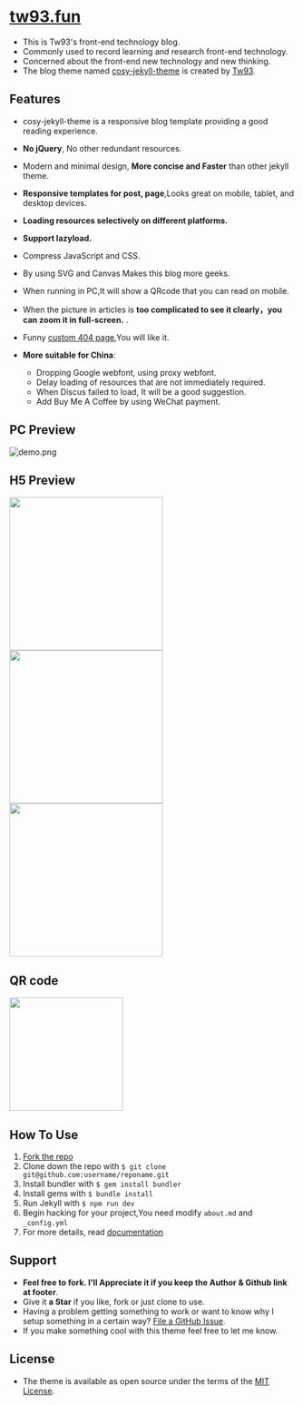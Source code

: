 # [tw93.fun](https://tw93.fun)

- This is Tw93's front-end technology blog.
- Commonly used to record learning and research front-end technology.
- Concerned about the front-end new technology and new thinking.
- The blog theme named [cosy-jekyll-theme](https://rubygems.org/gems/cosy-jekyll-theme) is created by [Tw93](https://tw93.fun/about/).

## Features

- cosy-jekyll-theme is a responsive blog template providing a good reading experience.
- **No jQuery**, No other redundant resources.
- Modern and minimal design, **More concise and Faster** than other jekyll theme.
- **Responsive templates for post, page**,Looks great on mobile, tablet, and desktop devices.
- **Loading resources selectively on different platforms.**
- **Support lazyload.**
- Compress JavaScript and CSS.
- By using SVG and Canvas Makes this blog more geeks.
- When running in PC,It will show a QRcode that you can read on mobile.
- When the picture in articles is **too complicated to see it clearly，you can zoom it in full-screen.** .
- Funny [custom 404 page](https://tw93.fun/err),You will like it.
- **More suitable for China**:

  - Dropping Google webfont, using proxy webfont.
  - Delay loading of resources that are not immediately required.
  - When Discus failed to load, It will be a good suggestion.
  - Add Buy Me A Coffee by using WeChat payment.

## PC Preview

![demo.png](https://gw.alipayobjects.com/zos/k/nd/KOhiPv.jpg)

## H5 Preview

<img src="https://gw.alipayobjects.com/zos/k/yu/kkGDtF.jpg" width="270"/><img src="https://gw.alipayobjects.com/zos/k/2d/2.jpg" width="270"/><img src="https://gw.alipayobjects.com/zos/k/ki/3.jpg" width="270"/>

## QR code

<img src="https://gw.alipayobjects.com/zos/k/lu/3.png" width="200"/>

## How To Use

1. [Fork the repo](https://github.com/tw93/tw93.github.io)
2. Clone down the repo with `$ git clone git@github.com:username/reponame.git`
3. Install bundler with `$ gem install bundler`
4. Install gems with `$ bundle install`
5. Run Jekyll with `$ npm run dev`
6. Begin hacking for your project,You need modify `about.md` and `_config.yml`
7. For more details, read [documentation](http://jekyllrb.com/)

## Support

- **Feel free to fork. I'll Appreciate it if you keep the Author & Github link at footer**.
- Give it **a Star** if you like, fork or just clone to use.
- Having a problem getting something to work or want to know why I setup something in a certain way? [File a GitHub Issue](https://github.com/tw93/tw93.github.io/issues/new).
- If you make something cool with this theme feel free to let me know.

## License

- The theme is available as open source under the terms of the [MIT License](http://opensource.org/licenses/MIT).
